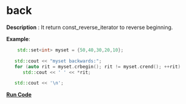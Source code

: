 # back

**Description** : It return const_reverse_iterator to reverse beginning.

**Example**:
```cpp
    std::set<int> myset = {50,40,30,20,10};

   std::cout << "myset backwards:";
   for (auto rit = myset.crbegin(); rit != myset.crend(); ++rit)
      std::cout << ' ' << *rit;

   std::cout << '\n';
```
**[Run Code](https://rextester.com/TCSE62368)**
